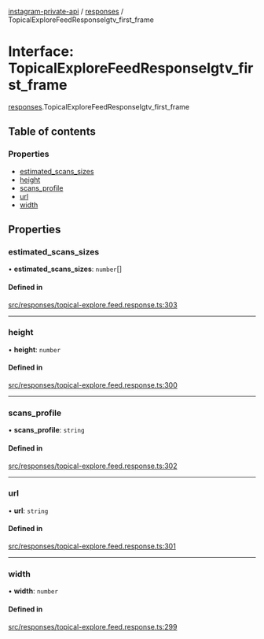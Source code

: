 [instagram-private-api](../../README.md) / [responses](../../modules/responses.md) / TopicalExploreFeedResponseIgtv_first_frame

# Interface: TopicalExploreFeedResponseIgtv\_first\_frame

[responses](../../modules/responses.md).TopicalExploreFeedResponseIgtv_first_frame

## Table of contents

### Properties

- [estimated\_scans\_sizes](TopicalExploreFeedResponseIgtv_first_frame.md#estimated_scans_sizes)
- [height](TopicalExploreFeedResponseIgtv_first_frame.md#height)
- [scans\_profile](TopicalExploreFeedResponseIgtv_first_frame.md#scans_profile)
- [url](TopicalExploreFeedResponseIgtv_first_frame.md#url)
- [width](TopicalExploreFeedResponseIgtv_first_frame.md#width)

## Properties

### estimated\_scans\_sizes

• **estimated\_scans\_sizes**: `number`[]

#### Defined in

[src/responses/topical-explore.feed.response.ts:303](https://github.com/Nerixyz/instagram-private-api/blob/4971f34/src/responses/topical-explore.feed.response.ts#L303)

___

### height

• **height**: `number`

#### Defined in

[src/responses/topical-explore.feed.response.ts:300](https://github.com/Nerixyz/instagram-private-api/blob/4971f34/src/responses/topical-explore.feed.response.ts#L300)

___

### scans\_profile

• **scans\_profile**: `string`

#### Defined in

[src/responses/topical-explore.feed.response.ts:302](https://github.com/Nerixyz/instagram-private-api/blob/4971f34/src/responses/topical-explore.feed.response.ts#L302)

___

### url

• **url**: `string`

#### Defined in

[src/responses/topical-explore.feed.response.ts:301](https://github.com/Nerixyz/instagram-private-api/blob/4971f34/src/responses/topical-explore.feed.response.ts#L301)

___

### width

• **width**: `number`

#### Defined in

[src/responses/topical-explore.feed.response.ts:299](https://github.com/Nerixyz/instagram-private-api/blob/4971f34/src/responses/topical-explore.feed.response.ts#L299)
